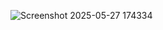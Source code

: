 ![Screenshot 2025-05-27 174334](https://github.com/user-attachments/assets/6a8e4f5b-3f2c-4351-9672-6eca2cd586fa)
